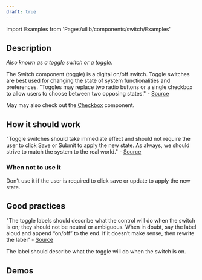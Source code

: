 ```yaml
---
draft: true
---
```


import Examples from 'Pages/uilib/components/switch/Examples'

## Description

_Also known as a toggle switch or a toggle._

The Switch component (toggle) is a digital on/off switch.
Toggle switches are best used for changing the state of system functionalities and preferences. "Toggles may replace two radio buttons or a single checkbox to allow users to choose between two opposing states." - [Source][1]

May may also check out the [Checkbox](/uilib/components/checkbox) component.

## How it **should** work

"Toggle switches should take immediate effect and should not require the user to click Save or Submit to apply the new state. As always, we should strive to match the system to the real world." - [Source][1]

### When not to use it

Don't use it if the user is required to click save or update to apply the new state.

## Good practices

"The toggle labels should describe what the control will do when the switch is on; they should not be neutral or ambiguous. When in doubt, say the label aloud and append “on/off” to the end. If it doesn’t make sense, then rewrite the label" - [Source][1]

The label should describe what the toggle will do when the switch is on.

[1]: https://www.nngroup.com/articles/toggle-switch-guidelines/

## Demos

<Examples />
